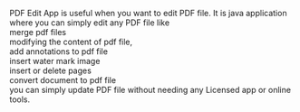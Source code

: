 PDF Edit App is useful when you want to edit PDF file. It is java application where you can simply edit any PDF file like <br>
merge pdf files <br>
modifying the content of pdf file,<br>
add annotations to pdf file <br>
insert water mark image <br>
insert or delete pages <br>
convert document to pdf file <br>
you can simply update PDF file without needing any Licensed app or online tools.
